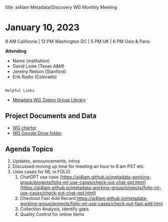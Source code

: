 
title: ai4lam Metadata/Discovery WG	 Monthly Meeting

# January 10, 2023

9 AM California | 12 PM Washington DC | 5 PM UK | 6 PM Oslo & Paris


**Attending**
* Name (institution)
* David Lowe (Texas A&M)
* Jeremy Nelson (Stanford)
* Erik Radio (Colorado)

## 
    Helpful Links

* [Metadata WG Zotero Group Library](https://www.zotero.org/groups/2709151/ai4lam_metadata_wg/library)


## Project Documents and Data



* [WG charter](https://drive.google.com/file/d/1ypcx2F30siqr-KYOKFZtVv8h9PIS9a77/view?usp=sharing)
* [WG Google Drive folder](https://drive.google.com/drive/folders/1cpZtbjKadgD30794fD97XY-EChUSy2r9?usp=sharing)


## Agenda Topics	



1. Updates, announcements, intros
2. Discussed moving up time for meeting an hour to 8 am PST etc. 
3. Uses cases for ML in FOLIO
    1. ChatGPT use case [https://ai4lam.github.io/metadata-working-group/projects/folio-ml-use-cases/check-out-chat-gpt.html](https://ai4lam.github.io/metadata-working-group/projects/folio-ml-use-cases/check-out-chat-gpt.html)
    2. Checkout Fast Add Record https://ai4lam.github.io/metadata-working-group/projects/folio-ml-use-cases/check-out-fast-add.html
    3. Collection Analysis, identify gaps
    4. Quality Control for online items